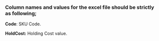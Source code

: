 ### **Column names and values for the excel file should be strictly as following;**

**Code**: SKU Code.

**HoldCost:** Holding Cost value.